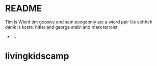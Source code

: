 # README
Tim is Wierd tim goosive and sam poogooniy are a wierd pair
\lik eehheh
danik is kosta. hitler
and george stalin
and mark terroist
* ...
# livingkidscamp

